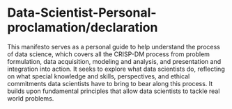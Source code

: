 # Data-Scientist-Personal-proclamation/declaration
This manifesto serves as a personal guide to help understand the process of data science, 
which covers all the CRISP-DM process from problem formulation, data acquisition, 
modeling and analysis, and presentation and integration into action. It seeks to explore what data scientists do, 
reflecting on what special knowledge and skills, perspectives, and ethical commitments data scientists have to 
bring to bear along this process. It builds upon fundamental principles that allow data scientists to tackle real world problems.

